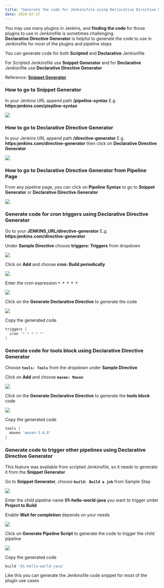 ```yaml
---
title: "Generate the code for Jenkinsfile using Declarative Directive Generator"
date: 2024-07-27
---
```


You may use many plugins in Jenkins, and **finding the code** for those plugins to use in Jenkinsfile is sometimes challenging.  
**Declarative Directive Generator** is helpful to generate the code to use in Jenkinsfile for most of the plugins and pipeline steps

You can generate code for both **Scripted** and **Declarative** Jenkisnfile

For Scripted Jenkinsfile use **Snippet Generator** and for **Declarative** Jenkisnfile use **Declarative Directive Generator**

Reference: **[Snippet Generator](https://www.jenkins.io/doc/book/pipeline/getting-started/#snippet-generator)**

### How to go to Snippet Generator

In your Jenkins URL append path **/pipeline-syntax** E.g. **https:jenkins.com/piepline-syntax**

![](../../images/jenkins-snippet-generator-1024x343.png)

### How to go to **Declarative Directive Generator**

In your Jenkins URL append path **/directive-generator** E.g. **https:jenkins.com/directive-generator** then click on **Declarative Directive Generator**

![](../../images/jenkins-declarative-directive-generator-1024x385.png)

### How to go to Declarative Directive Generator from Pipeline Page

From any pipeline page, you can click on **Pipeline Syntax** to go to **Snippet Generator** or **Declarative Directive Generator**

![](../../images/jenkins-pipeline-syntax-1024x708.png)

### Generate code for cron triggers using Declarative Directive Generator

Go to your **JENKINS\_URL/directive-generator** E.g. **https:jenkins.com/directive-generator**

Under **Sample Directive** choose **triggers: Triggers** from dropdown

![](../../images/jenkins-ps-triggers-1024x494.png)

Click on **Add** and choose **cron: Build periodically**

![](../../images/jenkins-ps-triggers-cron-1024x518.png)

Enter the cron expression **`* * * * *`**

![](../../images/jenkins-ps-cron-expression-1024x755.png)

Click on the **Generate Declarative Directive** to generate the code

![](../../images/jenkins-ps-cron-generate-1024x662.png)

Copy the generated code

```groovy
triggers {
  cron '* * * * *'
}
```

### Generate code for tools block using Declarative Directive Generator

Choose **`tools: Tools`** from the dropdown under **Sample Directive**

Click on **Add** and choose **`maven: Maven`**

![](../../images/jenkins-ps-tools-1024x507.png)

Click on the **Generate Declarative Directive** to generate the **tools block** code

![](../../images/jenkins-ps-tools-generate-1024x771.png)

Copy the generated code

```groovy
tools {
  maven 'maven-3.8.8'
}
```

### Generate code to trigger other pipelines using Declarative Directive Generator

This feature was available from scripted Jenkinsfile, so it needs to generate it from the **Snippet Generator**

Go to **Snippet Generator**, choose **`build: Build a job`** from Sample Step

![](../../images/jenkins-ps-build-job-1024x522.png)

Enter the child pipeline name **01-hello-world-java** you want to trigger under **Project to Build**

Enable **Wait for completion** depends on your needs

![](../../images/jenkins-ps-build-job-name-1024x696.png)

Click on **Generate Pipeline Script** to generate the code to trigger the child pipeline

![](../../images/jenkins-ps-build-job-generate-1024x719.png)

Copy the generated code

```groovy
build '01-hello-world-java'
```

Like this you can generate the Jenkinsfile code snippet for most of the plugin use cases
